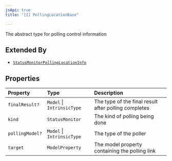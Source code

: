 ```yaml
---
jsApi: true
title: "[I] PollingLocationBase"

---
```

The abstract type for polling control information

## Extended By

- [`StatusMonitorPollingLocationInfo`](StatusMonitorPollingLocationInfo.md)

## Properties

| Property | Type | Description |
| :------ | :------ | :------ |
| `finalResult?` | `Model` \| `IntrinsicType` | The type of the final result after polling completes |
| `kind` | `StatusMonitor` | The kind of polling being done |
| `pollingModel?` | `Model` \| `IntrinsicType` | The type of the poller |
| `target` | `ModelProperty` | The model property containing the polling link |
